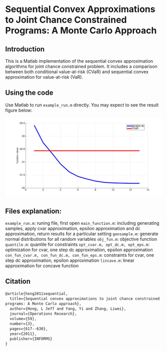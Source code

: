 # Sequential Convex Approximations to Joint Chance Constrained Programs: A Monte Carlo Approach

## Introduction
This is a Matlab implementation of the sequential convex approximation algorithms for joint chance constrained problem. It includes a comparison between both conditional value-at-risk (CVaR) and sequential convex approximation for value-at-risk (VaR).

## Using the code
Use Matlab to run `example_run.m` directly. You may expect to see the result figure below:

<img src="result.jpg" width="512">

## Files explanation:
`example_run.m`: runing file, first open
`main_function.m`: including generating samples, apply cvar approximation, epsilon approximation and dc approximation, return results for a particular setting
`gensample.m`: generate normal distributions for all random variables
`obj_fun.m`: objective function
`quantile.m`: quantile for constraints
`opt_cvar.m, opt_dc.m, opt_eps.m`: optimization for cvar, one step dc approximation, epsilon approximation
`con_fun_cvar.m, con_fun_dc.m, con_fun_eps.m`: constraints for cvar, one step dc approximation, epsilon approximation
`lincave.m`: linear approximation for concave function

## Citation
    @article{hong2011sequential,
      title={Sequential convex approximations to joint chance constrained programs: A Monte Carlo approach},
      author={Hong, L Jeff and Yang, Yi and Zhang, Liwei},
      journal={Operations Research},
      volume={59},
      number={3},
      pages={617--630},
      year={2011},
      publisher={INFORMS}
    }
